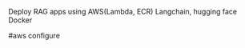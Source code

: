 Deploy RAG apps using AWS(Lambda, ECR) Langchain, hugging face Docker


#aws configure
<!-- AWS Access Key ID [None]: AKIAYS2NUDCKKPUBHRGK
AWS Secret Access Key [None]: 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
Default region name [None]: us-east-1
Default output format [None]: json -->